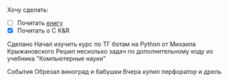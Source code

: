 Хочу сделать:
- [ ] Почитать [книгу](obsidian://open?vault=%D0%9D%D0%B0%D1%87%D0%B0%D0%BB%D0%BE%20%D0%BF%D1%83%D1%82%D0%B8&file=Dev%2F%D0%9A%D0%BD%D0%B8%D0%B3%D0%B8%2FReviews%2F%D0%9A%D0%BE%D0%BC%D0%BF%D1%8C%D1%8E%D1%82%D0%B5%D1%80%D0%BD%D1%8B%D0%B5%20%D1%81%D0%B8%D1%81%D1%82%D0%B5%D0%BC%D1%8B%2F%D0%A1%D0%BE%D0%B4%D0%B5%D1%80%D0%B6%D0%B0%D0%BD%D0%B8%D0%B5)
- [x] Почитать о C K&R 

Сделано
Начал изучить курс по ТГ ботам на Python от Михаила Крыжановского
Решил несколько задач по дополнительному коду из учебника "Компьютерные науки" 

События
Обрезал виноград и бабушки
Вчера купил перфоратор и дрель
